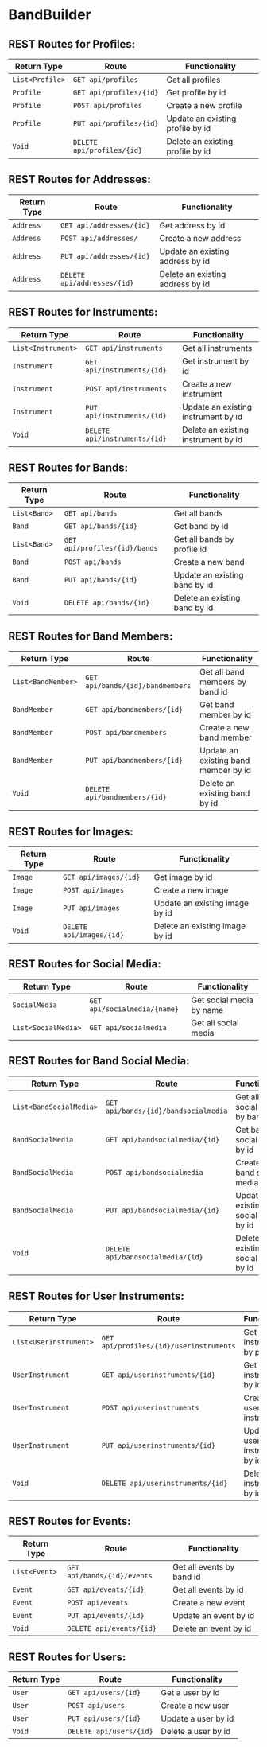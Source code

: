 # BandBuilder

## REST Routes for Profiles:

| Return Type      | Route                     | Functionality                      |
|------------------|---------------------------|------------------------------------|
| `List<Profile>`  |`GET api/profiles`        | Get all profiles                   |
| `Profile`        |`GET api/profiles/{id}`    | Get profile by id                  |
| `Profile`        |`POST api/profiles`       | Create a new profile               |
| `Profile`        |`PUT api/profiles/{id}`    | Update an existing profile by id   |
| `Void`           |`DELETE api/profiles/{id}` | Delete an existing profile by id   |

## REST Routes for Addresses:

| Return Type      | Route                 | Functionality                      |
|------------------|-----------------------|------------------------------------|
| `Address`  |`GET api/addresses/{id}`     | Get address by id                  |
| `Address`  |`POST api/addresses/`        | Create a new address               |
| `Address`  |`PUT api/addresses/{id}`     | Update an existing address by id   |
| `Address`  |`DELETE api/addresses/{id}`  | Delete an existing address by id   |

## REST Routes for Instruments:

| Return Type         | Route                        | Functionality                        |
|---------------------|------------------------------|--------------------------------------|
| `List<Instrument>`  |`GET api/instruments`        | Get all instruments                  |
| `Instrument`        |`GET api/instruments/{id}`    | Get instrument by id                 |
| `Instrument`        |`POST api/instruments`       | Create a new instrument              |
| `Instrument`        |`PUT api/instruments/{id}`    | Update an existing instrument by id  |
| `Void`              |`DELETE api/instruments/{id}` | Delete an existing instrument by id  |

## REST Routes for Bands:

| Return Type      | Route                        | Functionality                  |
|------------------|------------------------------|--------------------------------|
| `List<Band>`     |`GET api/bands`              | Get all bands                  |
| `Band`           |`GET api/bands/{id}`          | Get band by id                 |
| `List<Band>`     |`GET api/profiles/{id}/bands` | Get all bands by profile id    |
| `Band`           |`POST api/bands`             | Create a new band              |
| `Band`           |`PUT api/bands/{id}`          | Update an existing band by id  |
| `Void`           |`DELETE api/bands/{id}`       | Delete an existing band by id  |

## REST Routes for Band Members:

| Return Type         | Route                           | Functionality                         |
|---------------------|---------------------------------|---------------------------------------|
| `List<BandMember>`  |`GET api/bands/{id}/bandmembers` | Get all band members by band id       |
| `BandMember`        |`GET api/bandmembers/{id}`       | Get band member by id                 |
| `BandMember`        |`POST api/bandmembers`          | Create a new band member              |
| `BandMember`        |`PUT api/bandmembers/{id}`       | Update an existing band member by id  |  
| `Void`              |`DELETE api/bandmembers/{id}`    | Delete an existing band by id         |

## REST Routes for Images:

| Return Type         | Route                           | Functionality                         |
|---------------------|---------------------------------|---------------------------------------|
| `Image`             |`GET api/images/{id}`            | Get image by id                       |
| `Image`             |`POST api/images`               | Create a new image                    |
| `Image`             |`PUT api/images`                | Update an existing image by id        |
| `Void`              |`DELETE api/images/{id}`         | Delete an existing image by id        |

## REST Routes for Social Media:

| Return Type         | Route                           | Functionality                         |
|---------------------|---------------------------------|---------------------------------------|
| `SocialMedia`       |`GET api/socialmedia/{name}`     | Get social media by name              |
| `List<SocialMedia>` |`GET api/socialmedia`           | Get all social media                  |

## REST Routes for Band Social Media:

| Return Type               | Route                                    | Functionality                               |
|---------------------------|------------------------------------------|---------------------------------------------|
| `List<BandSocialMedia>`   |`GET api/bands/{id}/bandsocialmedia`     | Get all band social media by band id        |
| `BandSocialMedia`         |`GET api/bandsocialmedia/{id}`            | Get band social media by id                 |
| `BandSocialMedia`         |`POST api/bandsocialmedia`               | Create a new band social media              |
| `BandSocialMedia`         |`PUT api/bandsocialmedia/{id}`            | Update an existing band social media by id  |
| `Void`                    |`DELETE api/bandsocialmedia/{id}`         | Delete an existing band social media by id  |

## REST Routes for User Instruments:

| Return Type               | Route                                    | Functionality                               |
|---------------------------|------------------------------------------|---------------------------------------------|
| `List<UserInstrument>`    |`GET api/profiles/{id}/userinstruments`  | Get all user instruments by profile id      |
| `UserInstrument`          |`GET api/userinstruments/{id}`            | Get user instrument by id                   |
| `UserInstrument`          |`POST api/userinstruments`               | Create a new user instrument                |
| `UserInstrument`          |`PUT api/userinstruments/{id}`            | Update a user instrument by id              |
| `Void`                    |`DELETE api/userinstruments/{id}`         | Delete a user instrument by id              |

## REST Routes for Events:

| Return Type               | Route                                    | Functionality                               |
|---------------------------|------------------------------------------|---------------------------------------------|
| `List<Event>`             |`GET api/bands/{id}/events`               | Get all events by band id                   |
| `Event`                   |`GET api/events/{id}`                     | Get all events by id                        |
| `Event`                   |`POST api/events`                        | Create a new event                          |
| `Event`                   |`PUT api/events/{id}`                     | Update an event by id                       |
| `Void`                    |`DELETE api/events/{id}`                  | Delete an event by id                       |

## REST Routes for Users:

| Return Type               | Route                                    | Functionality                               |
|---------------------------|------------------------------------------|---------------------------------------------|
| `User`                    |`GET api/users/{id}`                      | Get a user by id                            |
| `User`                    |`POST api/users`                         | Create a new user                           |
| `User`                    |`PUT api/users/{id}`                      | Update a user by id                         |
| `Void`                    |`DELETE api/users/{id}`                   | Delete a user by id                         |
